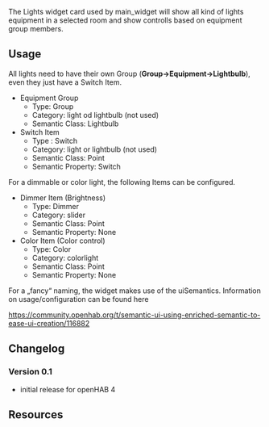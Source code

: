 

The Lights widget card used by main_widget will show all kind of lights equipment in a selected room and show controlls based on equipment group members.

## Usage

All lights need to have their own Group (**Group->Equipment->Lightbulb**), even they just have a Switch Item.

- Equipment Group
  - Type: Group
  - Category: light od lightbulb (not used)
  - Semantic Class: Lightbulb
- Switch Item
  - Type : Switch
  - Category: light or lightbulb (not used)
  - Semantic Class: Point
  - Semantic Property: Switch

For a dimmable or color light, the following Items can be configured.
- Dimmer Item (Brightness)
  - Type: Dimmer
  - Category: slider
  - Semantic Class: Point
  - Semantic Property: None
- Color Item (Color control)
  - Type: Color
  - Category: colorlight
  - Semantic Class: Point
  - Semantic Property: None

For a „fancy“ naming, the widget makes use of the uiSemantics.
Information on usage/configuration can be found here

https://community.openhab.org/t/semantic-ui-using-enriched-semantic-to-ease-ui-creation/116882

## Changelog
### Version 0.1
- initial release for openHAB 4

## Resources
